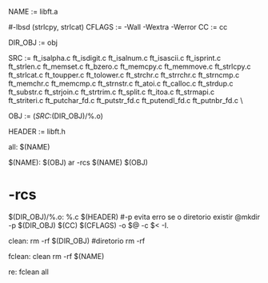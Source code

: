 NAME := libft.a

#-lbsd (strlcpy, strlcat)
CFLAGS := -Wall -Wextra -Werror
CC := cc

DIR_OBJ := obj

SRC := ft_isalpha.c ft_isdigit.c ft_isalnum.c ft_isascii.c ft_isprint.c \
ft_strlen.c ft_memset.c ft_bzero.c ft_memcpy.c ft_memmove.c ft_strlcpy.c \
ft_strlcat.c ft_toupper.c ft_tolower.c ft_strchr.c ft_strrchr.c ft_strncmp.c \
ft_memchr.c ft_memcmp.c ft_strnstr.c ft_atoi.c ft_calloc.c ft_strdup.c \
ft_substr.c ft_strjoin.c ft_strtrim.c ft_split.c ft_itoa.c ft_strmapi.c \
ft_striteri.c ft_putchar_fd.c ft_putstr_fd.c ft_putendl_fd.c ft_putnbr_fd.c \

OBJ := $(SRC:%.c=$(DIR_OBJ)/%.o)

HEADER := libft.h

all: $(NAME)

$(NAME): $(OBJ)
	ar -rcs $(NAME) $(OBJ)
# -rcs

$(DIR_OBJ)/%.o: %.c $(HEADER)
#-p evita erro se o diretorio existir
	@mkdir -p $(DIR_OBJ)
	$(CC) $(CFLAGS) -o $@ -c $< -I.

clean:
	rm -rf $(DIR_OBJ)
#diretorio rm -rf

fclean: clean
	rm -rf $(NAME)
	
re: fclean all